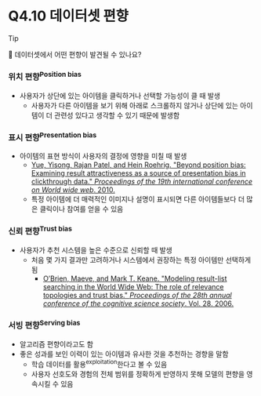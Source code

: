 # Q4.10 데이터셋 편향

> [!Tip]
>
> 🙋  데이터셋에서 어떤 편향이 발견될 수 있나요?

### 위치 편향<sup>Position bias</sup>

-   사용자가 상단에 있는 아이템을 클릭하거나 선택할 가능성이 클 때 발생
    -   사용자가 다른 아이템을 보기 위해 아래로 스크롤하지 않거나 상단에 있는 아이템이 더 관련성 있다고 생각할 수 있기 때문에 발생함

### 표시 편향<sup>Presentation bias</sup>

-   아이템의 표현 방식이 사용자의 결정에 영향을 미칠 때 발생
    -   [Yue, Yisong, Rajan Patel, and Hein Roehrig. "Beyond position bias: Examining result attractiveness as a source of presentation bias in clickthrough data." *Proceedings of the 19th international conference on World wide web*. 2010.](https://static.googleusercontent.com/media/research.google.com/ko//pubs/archive/36363.pdf)
    -   특정 아이템에 더 매력적인 이미지나 설명이 표시되면 다른 아이템들보다 더 많은 클릭이나 참여를 얻을 수 있음

### 신뢰 편향<sup>Trust bias</sup>

-   사용자가 추천 시스템을 높은 수준으로 신뢰할 때 발생
    -   처음 몇 가지 결과만 고려하거나 시스템에서 권장하는 특정 아이템만 선택하게 됨
        -   [O’Brien, Maeve, and Mark T. Keane. "Modeling result-list searching in the World Wide Web: The role of relevance topologies and trust bias." *Proceedings of the 28th annual conference of the cognitive science society*. Vol. 28. 2006.](https://www.researchgate.net/profile/Mark-Keane-2/publication/240703174_Modeling_Result-List_Searching_in_the_World_Wide_Web_The_Role_of_Relevance_Topologies_and_Trust_Bias/links/56321ea208ae506cea69771f/Modeling-Result-List-Searching-in-the-World-Wide-Web-The-Role-of-Relevance-Topologies-and-Trust-Bias.pdf)

### 서빙 편향<sup>Serving bias</sup>

-   알고리즘 편향이라고도 함
-   좋은 성과를 보인 이력이 있는 아이템과 유사한 것을 추천하는 경향을 말함
    -   학습 데이터를 활용<sup>exploitation</sup>한다고 볼 수 있음
    -   사용자 선호도와 경험의 전체 범위를 정확하게 반영하지 못해 모델의 편향을 영속시킬 수 있음